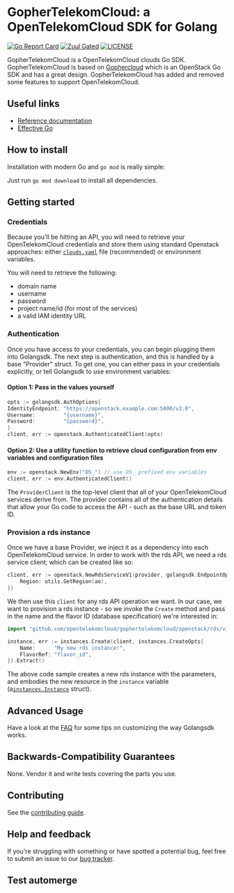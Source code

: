 # GopherTelekomCloud: a OpenTelekomCloud SDK for Golang

[![Go Report Card](https://goreportcard.com/badge/github.com/opentelekomcloud/gophertelekomcloud?branch=devel)](https://goreportcard.com/report/github.com/opentelekomcloud/gophertelekomcloud)
[![Zuul Gated](https://zuul-ci.org/gated.svg)](https://zuul.eco.tsi-dev.otc-service.com/t/eco/buildsets?project=opentelekomcloud%2Fgophertelekomcloud&pipeline=gate)
[![LICENSE](https://img.shields.io/badge/license-Apache%202-blue.svg)](https://github.com/opentelekomcloud/gophertelekomcloud/blob/master/LICENSE)

GopherTelekomCloud is a OpenTelekomCloud clouds Go SDK. GopherTelekomCloud is based
on [Gophercloud](https://github.com/gophercloud/gophercloud)
which is an OpenStack Go SDK and has a great design. GopherTelekomCloud has added and removed some features to support
OpenTelekomCloud.

## Useful links

* [Reference documentation](http://godoc.org/github.com/opentelekomcloud/gophertelekomcloud)
* [Effective Go](https://golang.org/doc/effective_go.html)

## How to install

Installation with modern Go and `go mod` is really simple:

Just run `go mod download` to install all dependencies.

## Getting started

### Credentials

Because you'll be hitting an API, you will need to retrieve your OpenTelekomCloud credentials and store them using
standard Openstack approaches:
either [`clouds.yaml`](https://docs.openstack.org/python-openstackclient/latest/configuration/index.html)
file (recommended) or environment variables.

You will need to retrieve the following:

* domain name
* username
* password
* project name/id (for most of the services)
* a valid IAM identity URL

### Authentication

Once you have access to your credentials, you can begin plugging them into Golangsdk. The next step is authentication,
and this is handled by a base
"Provider" struct. To get one, you can either pass in your credentials explicitly, or tell Golangsdk to use environment
variables:

#### Option 1: Pass in the values yourself

```go
opts := golangsdk.AuthOptions{
IdentityEndpoint: "https://openstack.example.com:5000/v2.0",
Username:         "{username}",
Password:         "{password}",
}
client, err := openstack.AuthenticatedClient(opts)
```

#### Option 2: Use a utility function to retrieve cloud configuration from env variables and configuration files

```go
env := openstack.NewEnv("OS_") // use OS_ prefixed env variables
client, err := env.AuthenticatedClient()
```

The `ProviderClient` is the top-level client that all of your OpenTelekomCloud services derive from. The provider
contains all of the authentication details that allow your Go code to access the API - such as the base URL and token
ID.

### Provision a rds instance

Once we have a base Provider, we inject it as a dependency into each OpenTelekomCloud service. In order to work with the
rds API, we need a rds service client; which can be created like so:

```go
client, err := openstack.NewRdsServiceV1(provider, golangsdk.EndpointOpts{
	Region: utils.GetRegion(ao),
})
```

We then use this `client` for any rds API operation we want. In our case, we want to provision a rds instance - so we
invoke the `Create` method and pass in the name and the flavor ID (database specification) we're interested in:

```go
import "github.com/opentelekomcloud/gophertelekomcloud/openstack/rds/v1/instances"

instance, err := instances.Create(client, instances.CreateOpts{
	Name:      "My new rds instance!",
	FlavorRef: "flavor_id",
}).Extract()
```

The above code sample creates a new rds instance with the parameters, and embodies the new resource in the `instance`
variable (a[`instances.Instance`](http://godoc.org/github.com/opentelekomcloud/gophertelekomcloud) struct).

## Advanced Usage

Have a look at the [FAQ](./FAQ.md) for some tips on customizing the way Golangsdk works.

## Backwards-Compatibility Guarantees

None. Vendor it and write tests covering the parts you use.

## Contributing

See the [contributing guide](./.github/CONTRIBUTING.md).

## Help and feedback

If you're struggling with something or have spotted a potential bug, feel free to submit an issue to
our [bug tracker](https://github.com/opentelekomcloud/gophertelekomcloud/issues).

## Test automerge

